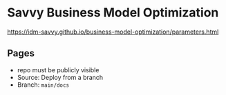 # Savvy Business Model Optimization

https://idm-savvy.github.io/business-model-optimization/parameters.html

## Pages

- repo must be publicly visible
- Source: Deploy from a branch
- Branch: `main/docs`
